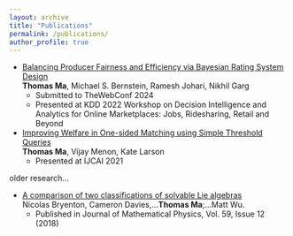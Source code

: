 ```yaml
---
layout: archive
title: "Publications"
permalink: /publications/
author_profile: true
---
```


- [Balancing Producer Fairness and Efficiency via Bayesian Rating System Design](https://arxiv.org/abs/2207.04369)\
   **Thomas Ma**, Michael S. Bernstein, Ramesh Johari, Nikhil Garg
   - Submitted to TheWebConf 2024
   - Presented at KDD 2022 Workshop on Decision Intelligence and Analytics for Online Marketplaces: Jobs, Ridesharing, Retail and Beyond
- [Improving Welfare in One-sided Matching using Simple Threshold Queries](https://arxiv.org/abs/2011.13977)\
  **Thomas Ma**, Vijay Menon, Kate Larson
  - Presented at IJCAI 2021

older research...

- [A comparison of two classifications of solvable Lie algebras](https://pubs.aip.org/aip/jmp/article-abstract/59/12/121701/232941/A-comparison-of-two-classifications-of-solvable?redirectedFrom=fulltext)\
  Nicolas Bryenton, Cameron Davies,...**Thomas Ma**;...Matt Wu.
  - Published in Journal of Mathematical Physics, Vol. 59, Issue 12 (2018)
